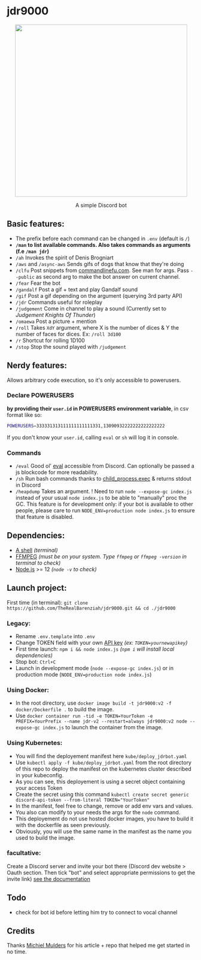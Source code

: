 # jdr9000

<p align="center">
  <img width="460" height="460" src="https://i.ibb.co/FYBH6Xf/a-E2ebpp-460s.jpg">
</p>
<p align="center">
  A simple Discord bot
</p>

## Basic features:

- The prefix before each command can be changed in `.env` (default is `/`)
- **`/man` to list available commands. Also takes commands as arguments (f.e `/man jdr`)**
- `/ah` Invokes the spirit of Denis Brogniart
- `/aws` and `/async-aws` Sends gifs of dogs that know that they're doing
- `/clfu` Post snippets from [commandlinefu.com](https://www.commandlinefu.com/). See man for args. Pass `--public` as second arg to make the bot answer on current channel.
- `/fear` Fear the bot
- `/gandalf` Post a gif + text and play Gandalf sound
- `/gif` Post a gif depending on the argument (querying 3rd party API)
- `/jdr` Commands useful for roleplay
- `/judgement` Come in channel to play a sound (Currently set to _Judgement Knights Of Thunder_)
- `/omaewa` Post a picture + mention
- `/roll` Takes `XdY` argument, where X is the number of dices & Y the number of faces for dices. Ex: `/roll 3d100`
- `/r` Shortcut for rolling 1D100
- `/stop` Stop the sound played with `/judgement`

## Nerdy features:

Allows arbitrary code execution, so it's only accessible to powerusers.

### Declare POWERUSERS

**by providing their `user.id` in POWERUSERS environment variable**, in csv format like so:

```bash
POWERUSERS=333331313111111111111331,13090932222222222222222
```

If you don't know your `user.id`, calling `eval` or `sh` will log it in console.

### Commands

- `/eval` Good ol' [eval](https://developer.mozilla.org/en-US/docs/Web/JavaScript/Reference/Global_Objects/eval) accessible from Discord. Can optionally be passed a js blockcode for more readability.
- `/sh` Run bash commands thanks to [child_process.exec](https://nodejs.org/api/child_process.html#child_process_child_process_exec_command_options_callback) & returns stdout in Discord
- `/heapdump` Takes an argument. ! Need to run `node --expose-gc index.js` instead of your usual `node index.js` to be able to "manually" proc the GC. This feature is for development only: if your bot is available to other people, please care to run `NODE_ENV=production node index.js` to ensure that feature is disabled.

## Dependencies:

- [A shell](https://media.istockphoto.com/photos/sea-shell-picture-id862062360) _(terminal)_
- [FFMPEG](https://www.ffmpeg.org/download.html) _(must be on your system. Type `ffmpeg` or `ffmpeg -version` in terminal to check)_
- [Node.js](https://nodejs.org/en/download/) >= 12 _(`node -v` to check)_

## Launch project:

First time (in terminal): `git clone https://github.com/TheRealBarenziah/jdr9000.git && cd ./jdr9000`

### Legacy:

- Rename `.env.template` into `.env`
- Change TOKEN field with your own [API key](https://discord.com/developers/applications) _(ex: `TOKEN=yournewapikey`)_
- First time launch: `npm i && node index.js` _(`npm i` will install local dependencies)_
- Stop bot: `Ctrl+C`
- Launch in development mode (`node --expose-gc index.js`) or in production mode (`NODE_ENV=production node index.js`)

### Using Docker:

- In the root directory, use `docker image build -t jdr9000:v2 -f docker/Dockerfile .` to build the image.
- Use `docker container run -tid -e TOKEN=YourToken -e PREFIX=YourPrefix --name jdr-v2 --restart=always jdr9000:v2 node --expose-gc index.js` to launch the container from the image.

### Using Kubernetes:

- You will find the deployement manifest here `kube/deploy_jdrbot.yaml`
- Use `kubectl apply -f kube/deploy_jdrbot.yaml` from the root directory of this repo to deploy the manifest on the kubernetes cluster described in your kubeconfig.
- As you can see, this deployement is using a secret object containing your access Token
- Create the secret using this command `kubectl create secret generic discord-api-token --from-literal TOKEN="YourToken"`
- In the manifest, feel free to change, remove or add env vars and values.
- You also can modify to your needs the args for the `node` command.
- This deployement do not use hosted docker images, you have to build it with the dockerfile as seen previously.
- Obviously, you will use the same name in the manifest as the name you used to build the image.

### facultative:

Create a Discord server and invite your bot there (Discord dev website > Oauth section. Then tick "bot" and select appropriate permissions to get the invite link) [see the documentation](https://discordpy.readthedocs.io/en/latest/discord.html#inviting-your-bot)

## Todo

- check for bot id before letting him try to connect to vocal channel

## Credits

Thanks [Michiel Mulders](https://www.sitepoint.com/discord-bot-node-js/) for his article + repo that helped me get started in no time.
